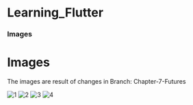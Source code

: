 # Learning_Flutter



### Images





# Images

The images are result of changes in Branch: Chapter-7-Futures

![1](./img/1.png)
![2](./img/2.png)
![3](./img/3.png)
![4](./img/4.png)
